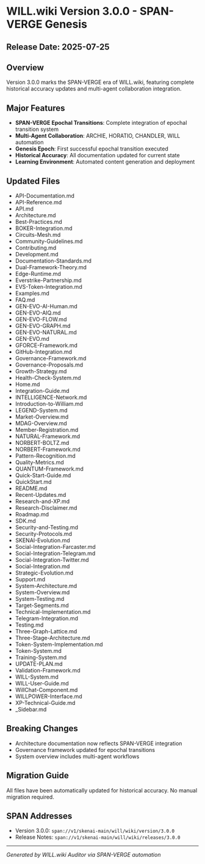 # WILL.wiki Version 3.0.0 - SPAN-VERGE Genesis

## Release Date: 2025-07-25

## Overview
Version 3.0.0 marks the SPAN-VERGE era of WILL.wiki, featuring complete historical accuracy updates and multi-agent collaboration integration.

## Major Features
- **SPAN-VERGE Epochal Transitions**: Complete integration of epochal transition system
- **Multi-Agent Collaboration**: ARCHIE, HORATIO, CHANDLER, WILL automation
- **Genesis Epoch**: First successful epochal transition executed
- **Historical Accuracy**: All documentation updated for current state
- **Learning Environment**: Automated content generation and deployment

## Updated Files
- API-Documentation.md
- API-Reference.md
- API.md
- Architecture.md
- Best-Practices.md
- BOKER-Integration.md
- Circuits-Mesh.md
- Community-Guidelines.md
- Contributing.md
- Development.md
- Documentation-Standards.md
- Dual-Framework-Theory.md
- Edge-Runtime.md
- Everstrike-Partnership.md
- EVS-Token-Integration.md
- Examples.md
- FAQ.md
- GEN-EVO-AI-Human.md
- GEN-EVO-AIQ.md
- GEN-EVO-FLOW.md
- GEN-EVO-GRAPH.md
- GEN-EVO-NATURAL.md
- GEN-EVO.md
- GFORCE-Framework.md
- GitHub-Integration.md
- Governance-Framework.md
- Governance-Proposals.md
- Growth-Strategy.md
- Health-Check-System.md
- Home.md
- Integration-Guide.md
- INTELLIGENCE-Network.md
- Introduction-to-William.md
- LEGEND-System.md
- Market-Overview.md
- MDAG-Overview.md
- Member-Registration.md
- NATURAL-Framework.md
- NORBERT-BOLTZ.md
- NORBERT-Framework.md
- Pattern-Recognition.md
- Quality-Metrics.md
- QUANTUM-Framework.md
- Quick-Start-Guide.md
- QuickStart.md
- README.md
- Recent-Updates.md
- Research-and-XP.md
- Research-Disclaimer.md
- Roadmap.md
- SDK.md
- Security-and-Testing.md
- Security-Protocols.md
- SKENAI-Evolution.md
- Social-Integration-Farcaster.md
- Social-Integration-Telegram.md
- Social-Integration-Twitter.md
- Social-Integration.md
- Strategic-Evolution.md
- Support.md
- System-Architecture.md
- System-Overview.md
- System-Testing.md
- Target-Segments.md
- Technical-Implementation.md
- Telegram-Integration.md
- Testing.md
- Three-Graph-Lattice.md
- Three-Stage-Architecture.md
- Token-System-Implementation.md
- Token-System.md
- Training-System.md
- UPDATE-PLAN.md
- Validation-Framework.md
- WILL-System.md
- WILL-User-Guide.md
- WillChat-Component.md
- WILLPOWER-Interface.md
- XP-Technical-Guide.md
- _Sidebar.md

## Breaking Changes
- Architecture documentation now reflects SPAN-VERGE integration
- Governance framework updated for epochal transitions
- System overview includes multi-agent workflows

## Migration Guide
All files have been automatically updated for historical accuracy. No manual migration required.

## SPAN Addresses
- Version 3.0.0: `span://v1/skenai-main/will/wiki/version/3.0.0`
- Release Notes: `span://v1/skenai-main/will/wiki/releases/3.0.0`

---
*Generated by WILL.wiki Auditor via SPAN-VERGE automation*

